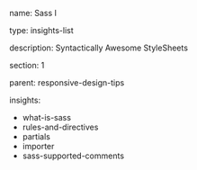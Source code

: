 name: Sass I

type: insights-list

description: Syntactically Awesome StyleSheets

section: 1

parent: responsive-design-tips

insights:
  - what-is-sass
  - rules-and-directives
  - partials
  - importer
  - sass-supported-comments
